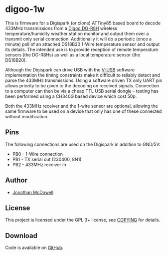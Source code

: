 # digoo-1w

This is firmware for a Digispark (or clone) ATTiny85 based board to decode 433MHz transmissions from a [Digoo DG-R8H](https://www.banggood.com/Digoo-DG-R8H-433MHz-Wireless-Digital-Hygrometer-Thermometer-Weather-Station-Sensor-for-TH11300-8380-p-1178108.html) wireless temperature/humidity weather station monitor and output them over a transmit only serial connection. Additionally it will do a periodic (once a minute) poll of an attached DS18B20 1-Wire temperature sensor and output its details. The intended use is to provide reception of remote temperature sensors (the DG-R8Hs) as well as a local temperature sensor (the DS18B20).

Although the Digispark can drive USB with the [V-USB](https://www.obdev.at/products/vusb/) software implementation the timing constraints make it difficult to reliably detect and parse the 433MHz transmissions. Using a software driven TX only UART pin allows priority to be given to the decoding on received signals. Connection to a computer can then be via a cheap TTL USB serial dongle - testing has been performed using a CH340G based device which cost 50p.

Both the 433MHz receiver and the 1-wire sensor are optional, allowing the same firmware to be used on a device that only has one of these connected without modification.

## Pins

The following connections are used on the Digispark in addition to GND/5V:

* PB0 - 1-Wire connection
* PB1 - TX serial out (230400, 8N1)
* PB2 - 433MHz receiver in

## Author

* [Jonathan McDowell](https://www.earth.li/~noodles/blog/)

## License

This project is licensed under the GPL 3+ license, see [COPYING](COPYING) for details.

## Download

Code is available on [GitHub](https://github.com/u1f35c/digoo-1w).
